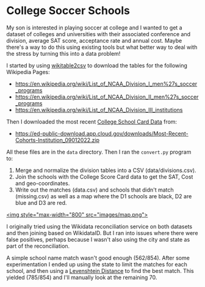 # College Soccer Schools

My son is interested in playing soccer at college and I wanted to get a dataset
of colleges and universities with their associated conference and division,
average SAT score, acceptance rate and annual cost. Maybe there's a way to do
this using existing tools but what better way to deal with the stress by
turning this into a data problem! 

I started by using [wikitable2csv] to download the tables for the following Wikipedia Pages:

- https://en.wikipedia.org/wiki/List_of_NCAA_Division_I_men%27s_soccer_programs
- https://en.wikipedia.org/wiki/List_of_NCAA_Division_II_men%27s_soccer_programs
- https://en.wikipedia.org/wiki/List_of_NCAA_Division_III_institutions

Then I downloaded the most recent [College School Card Data] from:

- https://ed-public-download.app.cloud.gov/downloads/Most-Recent-Cohorts-Institution_09012022.zip

All these files are in the `data` directory. Then I ran the `convert.py` program to:

1. Merge and normalize the division tables into a CSV (data/divisions.csv).
2. Join the schools with the College Score Card data to get the SAT, Cost and geo-coordinates.
3. Write out the matches (data.csv) and schools that didn't match (missing.csv) as well as a map where the D1 schools are black, D2 are blue and D3 are red.

<a href="map/"><img style="max-width="800" src="images/map.png"></a>

I originally tried using the Wikidata reconciliation service on both datasets and then joining based on WikidataID. But I ran into issues where there were false positives, perhaps because I wasn't also using the city and state as part of the reconciliation.

A simple school name match wasn't good enough (562/854). After some experimentation I ended up using the state to limit the matches for each school, and then using a [Levenshtein Distance](https://en.wikipedia.org/wiki/Levenshtein_distance) to find the best match. This yielded (785/854) and I'll manually look at the remaining 70.

[wikitable2csv]: https://wikitable2csv.ggor.de/ 
[College School Card Data]: https://collegescorecard.ed.gov/data/
